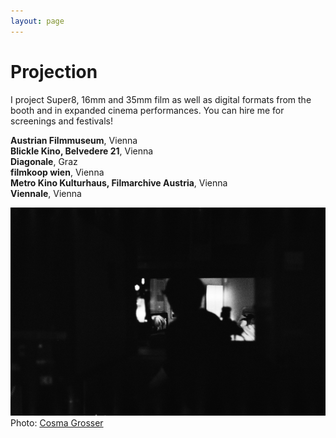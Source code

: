 ```yaml
---
layout: page
---
```


# Projection

I project Super8, 16mm and 35mm film as well as digital formats from the booth and in expanded cinema performances. You can hire me for screenings and festivals!

<strong>Austrian Filmmuseum</strong>, Vienna<br>
<strong>Blickle Kino, Belvedere 21</strong>, Vienna<br>
<strong>Diagonale</strong>, Graz<br>
<strong>filmkoop wien</strong>, Vienna<br>
<strong>Metro Kino Kulturhaus, Filmarchive Austria</strong>, Vienna<br>
<strong>Viennale</strong>, Vienna<br>

<img class="solo" src="/assets/img/projection/CosmaGrosser_Projektionist.JPG" alt="Cosma Grosser" title="Projektionist"/><br>
Photo: <a href="https://www.cosmagrosser.com" rel="noopener noreferrer" target="_blank">Cosma Grosser</a>
